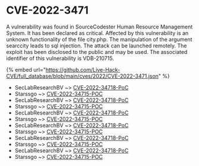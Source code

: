 # CVE-2022-3471

A vulnerability was found in SourceCodester Human Resource Management System. It has been declared as critical. Affected by this vulnerability is an unknown functionality of the file city.php. The manipulation of the argument searccity leads to sql injection. The attack can be launched remotely. The exploit has been disclosed to the public and may be used. The associated identifier of this vulnerability is VDB-210715.

{% embed url="https://github.com/Live-Hack-CVE/full_database/blob/main/cves/2022/CVE-2022-3471.json" %}


* SecLabResearchBV ~> [CVE-2022-34718-PoC](https://www.alice-snow.ru/2022/database/cve-2022-3471/cve-2022-34718-poc-seclabresearchbv)
* Starssgo ~> [CVE-2022-34715-POC](https://www.alice-snow.ru/2022/database/cve-2022-3471/cve-2022-34715-poc-starssgo)
* SecLabResearchBV ~> [CVE-2022-34718-PoC](https://www.alice-snow.ru/2022/database/cve-2022-3471/cve-2022-34718-poc-seclabresearchbv)
* Starssgo ~> [CVE-2022-34715-POC](https://www.alice-snow.ru/2022/database/cve-2022-3471/cve-2022-34715-poc-starssgo)
* SecLabResearchBV ~> [CVE-2022-34718-PoC](https://www.alice-snow.ru/2022/database/cve-2022-3471/cve-2022-34718-poc-seclabresearchbv)
* Starssgo ~> [CVE-2022-34715-POC](https://www.alice-snow.ru/2022/database/cve-2022-3471/cve-2022-34715-poc-starssgo)
* SecLabResearchBV ~> [CVE-2022-34718-PoC](https://www.alice-snow.ru/2022/database/cve-2022-3471/cve-2022-34718-poc-seclabresearchbv)
* Starssgo ~> [CVE-2022-34715-POC](https://www.alice-snow.ru/2022/database/cve-2022-3471/cve-2022-34715-poc-starssgo)
* SecLabResearchBV ~> [CVE-2022-34718-PoC](https://www.alice-snow.ru/2022/database/cve-2022-3471/cve-2022-34718-poc-seclabresearchbv)
* Starssgo ~> [CVE-2022-34715-POC](https://www.alice-snow.ru/2022/database/cve-2022-3471/cve-2022-34715-poc-starssgo)
* SecLabResearchBV ~> [CVE-2022-34718-PoC](https://www.alice-snow.ru/2022/database/cve-2022-3471/cve-2022-34718-poc-seclabresearchbv)
* Starssgo ~> [CVE-2022-34715-POC](https://www.alice-snow.ru/2022/database/cve-2022-3471/cve-2022-34715-poc-starssgo)